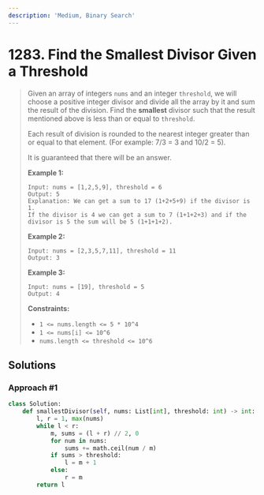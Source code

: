 ```yaml
---
description: 'Medium, Binary Search'
---
```


# 1283. Find the Smallest Divisor Given a Threshold

> Given an array of integers `nums` and an integer `threshold`, we will choose a positive integer divisor and divide all the array by it and sum the result of the division. Find the **smallest** divisor such that the result mentioned above is less than or equal to `threshold`.
>
> Each result of division is rounded to the nearest integer greater than or equal to that element. \(For example: 7/3 = 3 and 10/2 = 5\).
>
> It is guaranteed that there will be an answer.
>
> **Example 1:**
>
> ```text
> Input: nums = [1,2,5,9], threshold = 6
> Output: 5
> Explanation: We can get a sum to 17 (1+2+5+9) if the divisor is 1. 
> If the divisor is 4 we can get a sum to 7 (1+1+2+3) and if the divisor is 5 the sum will be 5 (1+1+1+2). 
> ```
>
> **Example 2:**
>
> ```text
> Input: nums = [2,3,5,7,11], threshold = 11
> Output: 3
> ```
>
> **Example 3:**
>
> ```text
> Input: nums = [19], threshold = 5
> Output: 4
> ```
>
> **Constraints:**
>
> * `1 <= nums.length <= 5 * 10^4`
> * `1 <= nums[i] <= 10^6`
> * `nums.length <= threshold <= 10^6`

## Solutions

### Approach \#1

```python
class Solution:
    def smallestDivisor(self, nums: List[int], threshold: int) -> int:
        l, r = 1, max(nums)
        while l < r:
            m, sums = (l + r) // 2, 0
            for num in nums:
                sums += math.ceil(num / m)
            if sums > threshold:
                l = m + 1
            else:
                r = m
        return l
```

